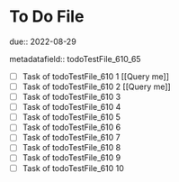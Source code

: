 # To Do File

due:: 2022-08-29

metadatafield:: todoTestFile_610_65

- [ ] Task of todoTestFile_610 1 [[Query me]]
- [ ] Task of todoTestFile_610 2 [[Query me]]
- [ ] Task of todoTestFile_610 3
- [ ] Task of todoTestFile_610 4
- [ ] Task of todoTestFile_610 5
- [ ] Task of todoTestFile_610 6
- [ ] Task of todoTestFile_610 7
- [ ] Task of todoTestFile_610 8
- [ ] Task of todoTestFile_610 9
- [ ] Task of todoTestFile_610 10